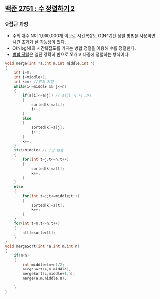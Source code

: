 ## [백준 2751 : 수 정렬하기 2](https://www.acmicpc.net/problem/2751)
### 💡접근 과정
- 수의 개수 N이 1,000,000개 이므로 시간복잡도 O(N^2)인 정렬 방법을 사용하면 시간 초과가 날 가능성이 있다.  
- O(NlogN)의 시간복잡도를 가지는 병합 정렬을 이용해 수를 정렬한다.  
- [병합 정렬](https://github.com/euichanhwang/CS_study/tree/main/data-structure/%EC%A0%95%EB%A0%AC%20%EB%B0%8F%20%ED%83%90%EC%83%89)은 일단 정확히 반으로 쪼개고 나중에 정렬하는 방식이다.  
```c++
void merge(int *a,int m,int middle,int n)
{
    int i=m;
    int j=middle+1;
    int k=m; //위치 지정
    while(i<=middle && j<=n)
    {
        if(a[i]<=a[j]) // a[j] 가 더 크다
        {
            sorted[k]=a[i];
            i++;
        }
        else
        {
            sorted[k]=a[j];
            j++;
        }
        k++;
    }
    if(i>middle) // j만 남음
    {
        for(int t=j;t<=n;t++)
        {
            sorted[k]=a[t];
            k++;
        }
    }
    else
    {
        for(int t=i;t<=middle;t++)
        {
            sorted[k]=a[t];
            k++;
        }
    }
    for(int t=m;t<=n;t++)
    {
        a[t]=sorted[t];
    }
}
void mergeSort(int *a,int m,int n)
{
    if(m<n)
    {
        int middle=(m+n)/2;
        mergeSort(a,m,middle);
        mergeSort(a,middle+1,n);
        merge(a,m,middle,n);

    }
}
```
